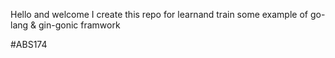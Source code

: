 Hello and welcome
I create this repo for learnand train some example of go-lang & gin-gonic framwork

#ABS174
